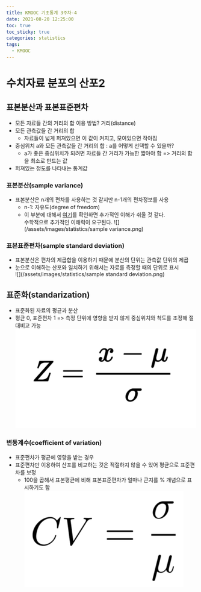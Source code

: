 ```yaml
---
title: KMOOC 기초통계 3주차-4
date: 2021-08-20 12:25:00
toc: true
toc_sticky: true
categories: statistics
tags:
  - KMOOC
---
```


# 수치자료 분포의 산포2

## 표본분산과 표본표준편차
- 모든 자료들 간의 거리의 합 이용 방법? 거리(distance)
- 모든 관측값들 간 거리의 합
  - 자료들이 넓게 퍼져있으면 이 값이 커지고, 모여있으면 작아짐
- 중심위치 a와 모든 관측값들 간 거리의 합 : a를 어떻게 선택할 수 있을까?
  - a가 좋은 중심위치가 되려면 자료들 간 거리가 가능한 짧아야 함
  => 거리의 합을 최소로 만드는 값
- 퍼져있는 정도를 나타내는 통계값

### 표본분산(sample variance)
- 표본분산은 n개의 편차를 사용하는 것 같지만 n-1개의 편차정보를 사용  
  - n-1: 자유도(degree of freedom)
  - 이 부분에 대해서 [여기](https://m.blog.naver.com/sw4r/221021838997)를 확인하면 추가적인 이해가 쉬울 것 같다.   
  수학적으로 추가적인 이해력이 요구된다.
![](/assets/images/statistics/sample variance.png)

### 표본표준편차(sample standard deviation)
- 표본분산은 편차의 제곱합을 이용하기 때문에 분산의 단위는 관측값 단위의 제곱
- 눈으로 이해하는 산포와 일치하기 위해서는 자료를 측정할 때의 단위로 표시  
![](/assets/images/statistics/sample standard deviation.png)

## 표준화(standarization)
- 표준화된 자료의 평균과 분산
- 평균 0, 표준편차 1 => 측정 단위에 영향을 받지 않게 중심위치와 척도를 조정해 절대비교 가능  
![](/assets/images/statistics/standarization.png)

### 변동계수(coefficient of variation)
- 표준편차가 평균에 영향을 받는 경우
- 표준편차만 이용하여 산포를 비교하는 것은 적절하지 않을 수 있어 평균으로 표준편차를 보정
  - 100을 곱해서 표본평균에 비해 표본표준편차가 얼마나 큰지를 % 개념으로 표시하기도 함  
![](/assets/images/statistics/cv.png)